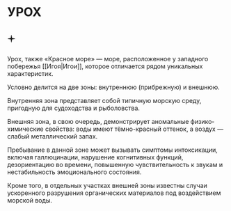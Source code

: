 # УРОХ

## 🟄

Урох, также «Красное море» — море, расположенное у западного побережья [[Игоя|Игои]], которое отличается рядом уникальных характеристик.

Условно делится на две зоны: внутреннюю (прибрежную) и внешнюю.

Внутренняя зона представляет собой типичную морскую среду, пригодную для судоходства и рыболовства.

Внешняя зона, в свою очередь, демонстрирует аномальные физико-химические свойства: воды имеют тёмно-красный оттенок, а воздух — слабый металлический запах.

Пребывание в данной зоне может вызывать симптомы интоксикации, включая галлюцинации, нарушение когнитивных функций, дезориентацию во времени, повышенную чувствительность к звукам и нестабильность эмоционального состояния.

Кроме того, в отдельных участках внешней зоны известны случаи ускоренного разрушения органических материалов под воздействием морской воды.